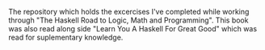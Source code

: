 The repository which holds the excercises I've completed while working through
"The Haskell Road to Logic, Math and Programming". This book was also read
along side "Learn You A Haskell For Great Good" which was read for suplementary
knowledge.
